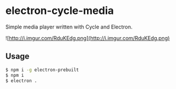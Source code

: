 # electron-cycle-media

Simple media player written with Cycle and Electron.

![http://i.imgur.com/RduKEdg.png](http://i.imgur.com/RduKEdg.png)

## Usage
```sh
$ npm i -g electron-prebuilt
$ npm i
$ electron .
```
